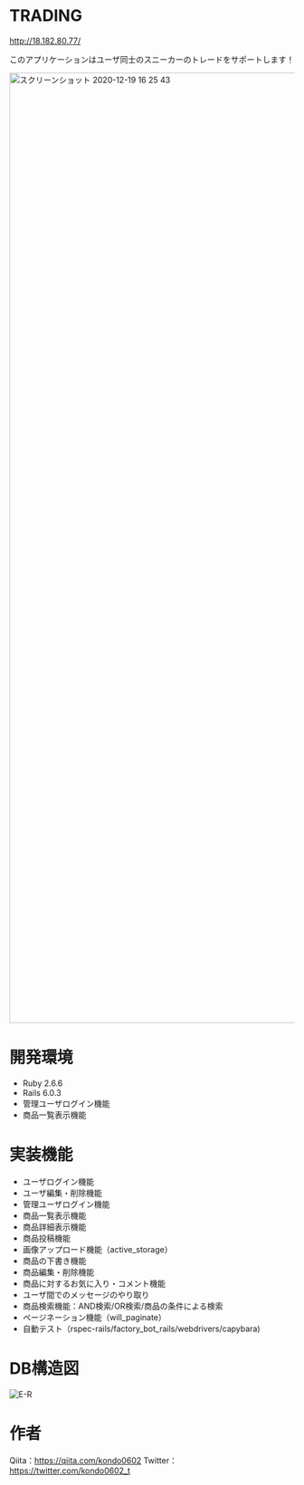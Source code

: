 # TRADING

http://18.182.80.77/

このアプリケーションはユーザ同士のスニーカーのトレードをサポートします！

<img width="1680" alt="スクリーンショット 2020-12-19 16 25 43" src="https://user-images.githubusercontent.com/73473550/102683918-9962c480-4217-11eb-9a0e-4b3cde97e1fb.png">


# 開発環境

- Ruby 2.6.6
- Rails 6.0.3
- 管理ユーザログイン機能
- 商品一覧表示機能

# 実装機能
- ユーザログイン機能
- ユーザ編集・削除機能
- 管理ユーザログイン機能
- 商品一覧表示機能
- 商品詳細表示機能
- 商品投稿機能
- 画像アップロード機能（active_storage）
- 商品の下書き機能
- 商品編集・削除機能
- 商品に対するお気に入り・コメント機能
- ユーザ間でのメッセージのやり取り
- 商品検索機能：AND検索/OR検索/商品の条件による検索
- ページネーション機能（will_paginate）
- 自動テスト（rspec-rails/factory_bot_rails/webdrivers/capybara)


# DB構造図
![E-R](https://user-images.githubusercontent.com/73473550/102683720-653ad400-4216-11eb-9fcc-d30b13072d8f.png)

# 作者
Qiita：https://qiita.com/kondo0602
Twitter：https://twitter.com/kondo0602_t



